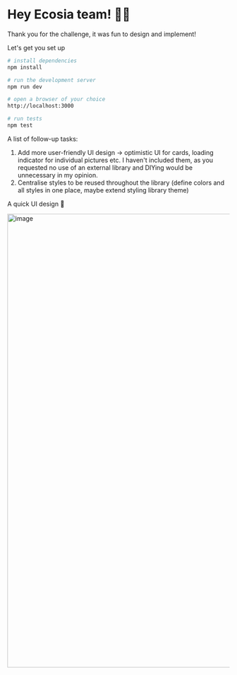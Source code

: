 # Hey Ecosia team! 👋🥦

Thank you for the challenge, it was fun to design and implement!

Let's get you set up

```bash
# install dependencies
npm install

# run the development server
npm run dev

# open a browser of your choice
http://localhost:3000

# run tests
npm test

```

A list of follow-up tasks:
1. Add more user-friendly UI design -> optimistic UI for cards, loading indicator for individual pictures etc.
I haven't included them, as you requested no use of an external library and DIYing would be unnecessary in my opinion. 
2. Centralise styles to be reused throughout the library (define colors and all styles in one place, maybe extend styling library theme)



A quick UI design 🎨

<img width="1026" alt="image" src="https://github.com/maja0000/treemendous/assets/52657665/2f95c160-1bfe-4b04-982f-4ffa935d938d">

